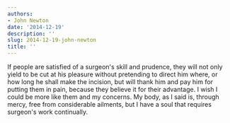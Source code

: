 ```yaml
---
authors:
- John Newton
date: '2014-12-19'
description: ''
slug: 2014-12-19-john-newton
title: ''
---
```

If people are satisfied of a surgeon's skill and prudence, they will not only yield to be cut at his pleasure without pretending to direct him where, or how long he shall make the incision, but will thank him and pay him for putting them in pain, because they believe it for their advantage. I wish I could be more like them and my concerns. My body, as I said is, through mercy, free from considerable ailments, but I have a soul that requires surgeon's work continually.



